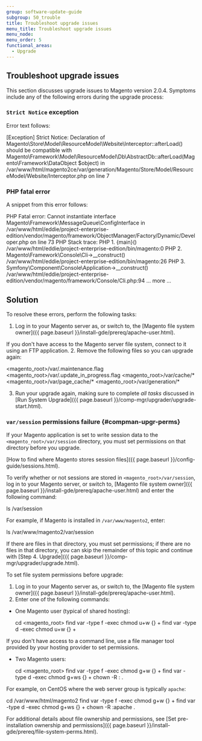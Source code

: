 ```yaml
---
group: software-update-guide
subgroup: 50_trouble
title: Troubleshoot upgrade issues
menu_title: Troubleshoot upgrade issues
menu_node:
menu_order: 5
functional_areas:
  - Upgrade
---
```


## Troubleshoot upgrade issues

This section discusses upgrade issues to Magento version 2.0.4. Symptoms include any of the following errors during the upgrade process:

### `Strict Notice` exception
Error text follows:

 [Exception]
 Strict Notice: Declaration of Magento\Store\Model\ResourceModel\Website\Interceptor::afterLoad() should be compatible with Magento\Framework\Model\ResourceModel\Db\AbstractDb::afterLoad(Magento\Framework\DataObject $object) in /var/www/html/magento2ce/var/generation/Magento/Store/Model/ResourceModel/Website/Interceptor.php on line 7

### PHP fatal error

A snippet from this error follows:

 PHP Fatal error:  Cannot instantiate interface Magento\Framework\MessageQueue\ConfigInterface in /var/www/html/eddie/project-enterprise-edition/vendor/magento/framework/ObjectManager/Factory/Dynamic/Developer.php on line 73
 PHP Stack trace:
 PHP   1. {main}() /var/www/html/eddie/project-enterprise-edition/bin/magento:0
 PHP   2. Magento\Framework\Console\Cli->__construct() /var/www/html/eddie/project-enterprise-edition/bin/magento:26
 PHP   3. Symfony\Component\Console\Application->__construct() /var/www/html/eddie/project-enterprise-edition/vendor/magento/framework/Console/Cli.php:94
 ... more ...

## Solution

To resolve these errors, perform the following tasks:

1. Log in to your Magento server as, or switch to, the [Magento file system owner]({{ page.baseurl }}/install-gde/prereq/apache-user.html).

 If you don't have access to the Magento server file system, connect to it using an FTP application.
2. Remove the following files so you can upgrade again:

  <magento_root>/var/.maintenance.flag
  <magento_root>/var/.update_in_progress.flag
  <magento_root>/var/cache/*
  <magento_root>/var/page_cache/*
  <magento_root>/var/generation/*

3. Run your upgrade again, making sure to complete _all tasks_ discussed in [Run System Upgrade]({{ page.baseurl }}/comp-mgr/upgrader/upgrade-start.html).

### `var/session` permissions failure {#compman-upgr-perms}
If your Magento application is set to write session data to the `<magento_root>/var/session` directory, you must set permissions on that directory before you upgrade.

[How to find where Magento stores session files]({{ page.baseurl }}/config-guide/sessions.html).

To verify whether or not sessions are stored in `<magento_root>/var/session`, log in to your Magento server, or switch to, [Magento file system owner]({{ page.baseurl }}/install-gde/prereq/apache-user.html) and enter the following command:

 ls <your Magento file install dir>/var/session

For example, if Magento is installed in `/var/www/magento2`, enter:

 ls /var/www/magento2/var/session

If there are files in that directory, you must set permissions; if there are no files in that directory, you can skip the remainder of this topic and continue with [Step 4. Upgrade]({{ page.baseurl }}/comp-mgr/upgrader/upgrade.html).

To set file system permissions before upgrade:

1. Log in to your Magento server as, or switch to, the [Magento file system owner]({{ page.baseurl }}/install-gde/prereq/apache-user.html).
2. Enter one of the following commands:

 * One Magento user (typical of shared hosting):

   cd <magento_root>
   find var -type f -exec chmod u+w {} +
   find var -type d -exec chmod u+w {} +

  If you don't have access to a command line, use a file manager tool provided by your hosting provider to set permissions.

 * Two Magento users:

   cd <magento_root>
   find var -type f -exec chmod g+w {} +
   find var -type d -exec chmod g+ws {} +
   chown -R :<web server group> .

  For example, on CentOS where the web server group is typically `apache`:

   cd /var/www/html/magento2
   find var -type f -exec chmod g+w {} +
   find var -type d -exec chmod g+ws {} +
   chown -R :apache .

For additional details about file ownership and permissions, see [Set pre-installation ownership and permissions]({{ page.baseurl }}/install-gde/prereq/file-system-perms.html).
